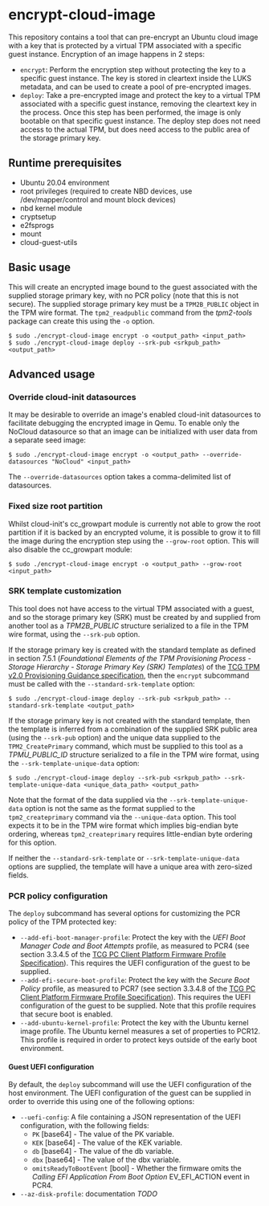 # encrypt-cloud-image

This repository contains a tool that can pre-encrypt an Ubuntu cloud image with a key that is protected by a virtual TPM associated with a specific guest instance. Encryption of an image happens in 2 steps:
- `encrypt`: Perform the encryption step without protecting the key to a specific guest instance. The key is stored in cleartext inside the LUKS metadata, and can be used to create a pool of pre-encrypted images.
- `deploy`: Take a pre-encrypted image and protect the key to a virtual TPM associated with a specific guest instance, removing the cleartext key in the process. Once this step has been performed, the image is only bootable on that specific guest instance. The deploy step does not need access to the actual TPM, but does need access to the public area of the storage primary key.

## Runtime prerequisites
- Ubuntu 20.04 environment
- root privileges (required to create NBD devices, use /dev/mapper/control and mount block devices)
- nbd kernel module
- cryptsetup
- e2fsprogs
- mount
- cloud-guest-utils

## Basic usage
This will create an encrypted image bound to the guest associated with the supplied storage primary key, with no PCR policy (note that this is not secure). The supplied storage primary key must be a `TPM2B_PUBLIC` object in the TPM wire format. The `tpm2_readpublic` command from the *tpm2-tools* package can create this using the `-o` option.
```
$ sudo ./encrypt-cloud-image encrypt -o <output_path> <input_path>
$ sudo ./encrypt-cloud-image deploy --srk-pub <srkpub_path> <output_path>
```

## Advanced usage
### Override cloud-init datasources
It may be desirable to override an image's enabled cloud-init datasources to facilitate debugging the encrypted image in Qemu. To enable only the NoCloud datasource so that an image can be initialized with user data from a separate seed image:
```
$ sudo ./encrypt-cloud-image encrypt -o <output_path> --override-datasources "NoCloud" <input_path>
```
The `--override-datasources` option takes a comma-delimited list of datasources.

### Fixed size root partition
Whilst cloud-init's cc_growpart module is currently not able to grow the root partition if it is backed by an encrypted volume, it is possible to grow it to fill the image during the encryption step using the `--grow-root` option. This will also disable the cc_growpart module:
```
$ sudo ./encrypt-cloud-image encrypt -o <output_path> --grow-root <input_path>
```

### SRK template customization
This tool does not have access to the virtual TPM associated with a guest, and so the storage primary key (SRK) must be created by and supplied from another tool as a *TPM2B_PUBLIC* structure serialized to a file in the TPM wire format, using the `--srk-pub` option.

If the storage primary key is created with the standard template as defined in section 7.5.1 (*Foundational Elements of the TPM Provisioning Process - Storage Hierarchy - Storage Primary Key (SRK) Templates*) of the [TCG TPM v2.0 Provisioning Guidance specification](https://trustedcomputinggroup.org/wp-content/uploads/TCG-TPM-v2.0-Provisioning-Guidance-Published-v1r1.pdf), then the `encrypt` subcommand must be called with the `--standard-srk-template` option:
```
$ sudo ./encrypt-cloud-image deploy --srk-pub <srkpub_path> --standard-srk-template <output_path>
```

If the storage primary key is not created with the standard template, then the template is inferred from a combination of the supplied SRK public area (using the `--srk-pub` option) and the unique data supplied to the `TPM2_CreatePrimary` command, which must be supplied to this tool as a *TPMU_PUBLIC_ID* structure serialized to a file in the TPM wire format, using the `--srk-template-unique-data` option:
```
$ sudo ./encrypt-cloud-image deploy --srk-pub <srkpub_path> --srk-template-unique-data <unique_data_path> <output_path>
```
Note that the format of the data supplied via the `--srk-template-unique-data` option is not the same as the format supplied to the `tpm2_createprimary` command via the `--unique-data` option. This tool expects it to be in the TPM wire format which implies big-endian byte ordering, whereas `tpm2_createprimary` requires little-endian byte ordering for this option.

If neither the `--standard-srk-template` or `--srk-template-unique-data` options are supplied, the template will have a unique area with zero-sized fields.

### PCR policy configuration
The `deploy` subcommand has several options for customizing the PCR policy of the TPM protected key:
- `--add-efi-boot-manager-profile`: Protect the key with the *UEFI Boot Manager Code and Boot Attempts* profile, as measured to PCR4 (see section 3.3.4.5 of the [TCG PC Client Platform Firmware Profile Specification](https://trustedcomputinggroup.org/wp-content/uploads/TCG_PCClient_PFP_r1p05_v23_pub.pdf)). This requires the UEFI configuration of the guest to be supplied.
- `--add-efi-secure-boot-profile`: Protect the key with the *Secure Boot Policy* profile, as measured to PCR7 (see section 3.3.4.8 of the [TCG PC Client Platform Firmware Profile Specification](https://trustedcomputinggroup.org/wp-content/uploads/TCG_PCClient_PFP_r1p05_v23_pub.pdf)). This requires the UEFI configuration of the guest to be supplied. Note that this profile requires that secure boot is enabled.
- `--add-ubuntu-kernel-profile`: Protect the key with the Ubuntu kernel image profile. The Ubuntu kernel measures a set of properties to PCR12. This profile is required in order to protect keys outside of the early boot environment.

#### Guest UEFI configuration
By default, the `deploy` subcommand will use the UEFI configuration of the host environment. The UEFI configuration of the guest can be supplied in order to override this using one of the following options:
- `--uefi-config`: A file containing a JSON representation of the UEFI configuration, with the following fields:
  - `PK` [base64] - The value of the PK variable.
  - `KEK` [base64] - The value of the KEK variable.
  - `db` [base64] - The value of the db variable.
  - `dbx` [base64] - The value of the dbx variable.
  - `omitsReadyToBootEvent` [bool] - Whether the firmware omits the *Calling EFI Application From Boot Option* EV_EFI_ACTION event in PCR4.
- `--az-disk-profile`: documentation *TODO*
